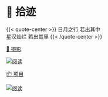 # 🧭 拾迹


{{< quote-center >}}
日月之行 若出其中<br>
星汉灿烂 若出其里
{{< /quote-center >}}

<div class="subpage-box">
  <div class="subpage-box-cover">
    <a href="https://blog.ralvines.top/time/photo" data-pjax-state="">
      <p class="image-caption">📸 摄影</p>
      <img alt="阅读" data-src="" src="https://z1.ax1x.com/2023/10/23/piAW5eH.png" data-loaded="true">
    </a>
  </div>
  <div class="subpage-box-cover">
    <a href="https://blog.ralvines.top/time/project" data-pjax-state="">
      <p class="image-caption">📦 项目</p>
      <img alt="阅读" data-src="" src="https://z1.ax1x.com/2023/10/24/piEsjk6.png" data-loaded="true">
    </a>
  </div>
</div>

